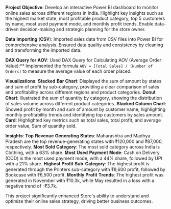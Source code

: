𝐏𝐫𝐨𝐣𝐞𝐜𝐭 𝐎𝐛𝐣𝐞𝐜𝐭𝐢𝐯𝐞:
Develop an interactive Power BI dashboard to monitor online sales across different regions in India.
Highlight key insights such as the highest market state, most profitable product category, top 5 customers by name, most used payment mode, and monthly profit trends.
Enable data-driven decision-making and strategic planning for the store owner.

𝐃𝐚𝐭𝐚 𝐈𝐦𝐩𝐨𝐫𝐭𝐢𝐧𝐠 (𝐂𝐒𝐕):
Imported sales data from CSV files into Power BI for comprehensive analysis.
Ensured data quality and consistency by cleaning and transforming the imported data.

𝐃𝐀𝐗 𝐐𝐮𝐞𝐫𝐲 𝐟𝐨𝐫 𝐀𝐎𝐕:
Used DAX Query for Calculating AOV (Average Order Value):** Implemented the formula `AOV = [Total Sales] / [Number of Orders]` to measure the average value of each order placed.

𝐕𝐢𝐬𝐮𝐚𝐥𝐢𝐳𝐚𝐭𝐢𝐨𝐧𝐬:
𝐒𝐭𝐚𝐜𝐤𝐞𝐝 𝐁𝐚𝐫 𝐂𝐡𝐚𝐫𝐭: Displayed the sum of amount by states and sum of profit by sub-category, providing a clear comparison of sales and profitability across different regions and product categories.
𝐃𝐨𝐧𝐮𝐭 𝐂𝐡𝐚𝐫𝐭: Illustrated the sum of quantity by category, showing the distribution of sales volume across different product categories.
𝐒𝐭𝐚𝐜𝐤𝐞𝐝 𝐂𝐨𝐥𝐮𝐦𝐧 𝐂𝐡𝐚𝐫𝐭: Showed profit by month and sum of amount by customer name, highlighting monthly profitability trends and identifying top customers by sales amount.
𝐂𝐚𝐫𝐝: Highlighted key metrics such as total sales, total profit, and average order value, Sum of quantity sold.

𝐈𝐧𝐬𝐢𝐠𝐡𝐭𝐬:
𝐓𝐨𝐩 𝐑𝐞𝐯𝐞𝐧𝐮𝐞 𝐆𝐞𝐧𝐞𝐫𝐚𝐭𝐢𝐧𝐠 𝐒𝐭𝐚𝐭𝐞𝐬: Maharashtra and Madhya Pradesh are the top revenue-generating states with ₹120,000 and ₹87,000, respectively.
𝐌𝐨𝐬𝐭 𝐒𝐨𝐥𝐝 𝐂𝐚𝐭𝐞𝐠𝐨𝐫𝐲: The most sold category across India is Clothing, with a 63% share.
𝐌𝐨𝐬𝐭 𝐔𝐬𝐞𝐝 𝐏𝐚𝐲𝐦𝐞𝐧𝐭 𝐌𝐨𝐝𝐞: Cash on Delivery (COD) is the most used payment mode, with a 44% share, followed by UPI with a 21% share.
𝐇𝐢𝐠𝐡𝐞𝐬𝐭 𝐏𝐫𝐨𝐟𝐢𝐭 𝐒𝐮𝐛-𝐂𝐚𝐭𝐞𝐠𝐨𝐫𝐲: The highest profit is generated through the Printers sub-category with ₹8,600 profit, followed by Bookcase with ₹6,500 profit.
𝐌𝐨𝐧𝐭𝐡𝐥𝐲 𝐏𝐫𝐨𝐟𝐢𝐭 𝐓𝐫𝐞𝐧𝐝𝐬: The highest profit was generated in November with ₹10.3k, while May resulted in a loss with a negative trend of -₹3.7k.

This project significantly enhanced  Store's ability to understand and optimize their online sales strategy, driving better business outcomes.


